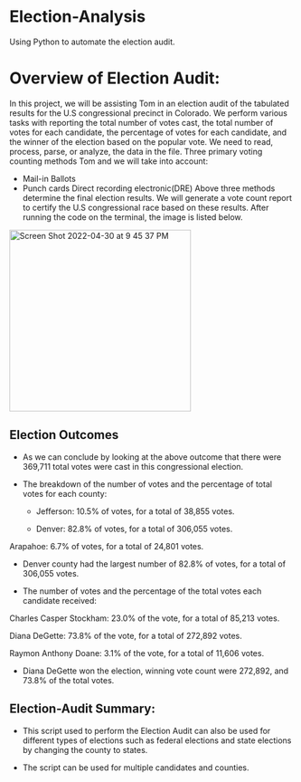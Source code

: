 # Election-Analysis
Using Python to automate the election audit.
# Overview of Election Audit: 

In this project, we will be assisting Tom in an election audit of the tabulated results for the U.S congressional precinct in Colorado. We perform various tasks with reporting the total number of votes cast, the total number of votes for each candidate, the percentage of votes for each candidate, and the winner of the election based on the popular vote. We need to read, process, parse, or analyze, the data in the file. Three primary voting counting methods Tom and we will take into account:

- Mail-in Ballots
- Punch cards
Direct recording electronic(DRE) Above three methods determine the final election results. We will generate a vote count report to certify the U.S congressional race based on these results. After running the code on the terminal, the image is listed below.

<img width="321" alt="Screen Shot 2022-04-30 at 9 45 37 PM" src="https://user-images.githubusercontent.com/92646311/166129086-390adf19-328d-403f-925d-d133195853b3.png">


## Election Outcomes

- As we can conclude by looking at the above outcome that there were 369,711 total votes were cast in this congressional election. 
 
- The breakdown of the number of votes and the percentage of total votes for each county:
 
  - Jefferson: 10.5% of votes, for a total of 38,855 votes.
 
  - Denver: 82.8% of votes, for a total of 306,055 votes.
 
 Arapahoe: 6.7% of votes, for a total of 24,801 votes.
 
- Denver county had the largest number of 82.8% of votes, for a total of 306,055 votes.
 
- The number of votes and the percentage of the total votes each candidate received:

Charles Casper Stockham: 23.0% of the vote, for a total of 85,213 votes.

Diana DeGette: 73.8% of the vote, for a total of 272,892 votes.

Raymon Anthony Doane: 3.1% of the vote, for a total of 11,606 votes.

- Diana DeGette won the election, winning vote count were 272,892, and 73.8% of the total votes.

## Election-Audit Summary:

- This script used to perform the Election Audit can also be used for different types of elections such as federal elections and state elections by changing the county to states.

- The script can be used for multiple candidates and counties.



